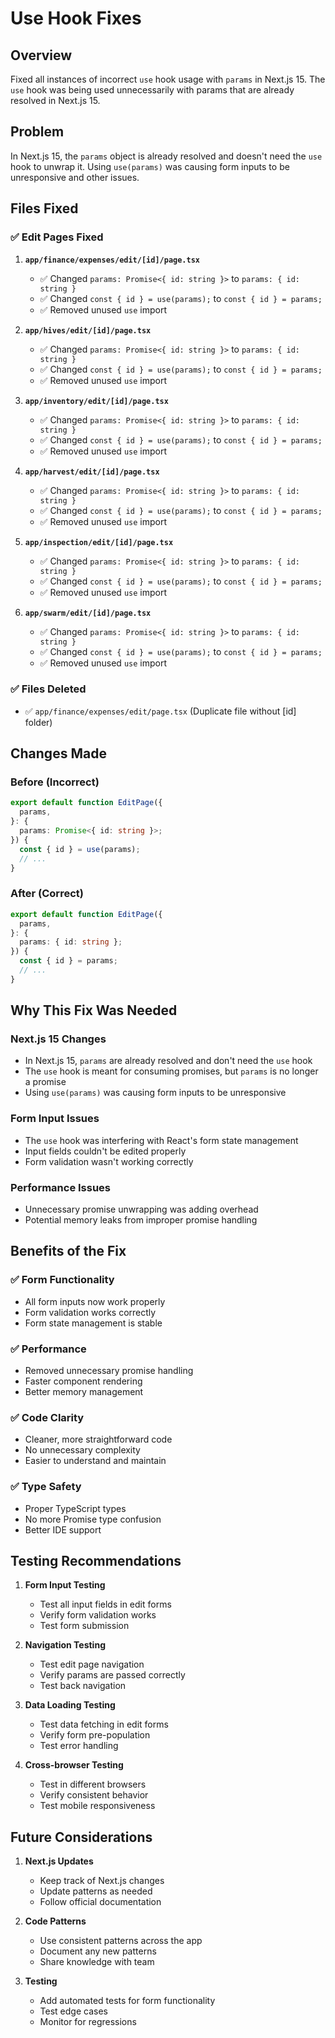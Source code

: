 # Use Hook Fixes

## Overview
Fixed all instances of incorrect `use` hook usage with `params` in Next.js 15. The `use` hook was being used unnecessarily with params that are already resolved in Next.js 15.

## Problem
In Next.js 15, the `params` object is already resolved and doesn't need the `use` hook to unwrap it. Using `use(params)` was causing form inputs to be unresponsive and other issues.

## Files Fixed

### ✅ **Edit Pages Fixed**

1. **`app/finance/expenses/edit/[id]/page.tsx`**
   - ✅ Changed `params: Promise<{ id: string }>` to `params: { id: string }`
   - ✅ Changed `const { id } = use(params);` to `const { id } = params;`
   - ✅ Removed unused `use` import

2. **`app/hives/edit/[id]/page.tsx`**
   - ✅ Changed `params: Promise<{ id: string }>` to `params: { id: string }`
   - ✅ Changed `const { id } = use(params);` to `const { id } = params;`
   - ✅ Removed unused `use` import

3. **`app/inventory/edit/[id]/page.tsx`**
   - ✅ Changed `params: Promise<{ id: string }>` to `params: { id: string }`
   - ✅ Changed `const { id } = use(params);` to `const { id } = params;`
   - ✅ Removed unused `use` import

4. **`app/harvest/edit/[id]/page.tsx`**
   - ✅ Changed `params: Promise<{ id: string }>` to `params: { id: string }`
   - ✅ Changed `const { id } = use(params);` to `const { id } = params;`
   - ✅ Removed unused `use` import

5. **`app/inspection/edit/[id]/page.tsx`**
   - ✅ Changed `params: Promise<{ id: string }>` to `params: { id: string }`
   - ✅ Changed `const { id } = use(params);` to `const { id } = params;`
   - ✅ Removed unused `use` import

6. **`app/swarm/edit/[id]/page.tsx`**
   - ✅ Changed `params: Promise<{ id: string }>` to `params: { id: string }`
   - ✅ Changed `const { id } = use(params);` to `const { id } = params;`
   - ✅ Removed unused `use` import

### ✅ **Files Deleted**
- ✅ `app/finance/expenses/edit/page.tsx` (Duplicate file without [id] folder)

## Changes Made

### **Before (Incorrect)**
```typescript
export default function EditPage({
  params,
}: {
  params: Promise<{ id: string }>;
}) {
  const { id } = use(params);
  // ...
}
```

### **After (Correct)**
```typescript
export default function EditPage({
  params,
}: {
  params: { id: string };
}) {
  const { id } = params;
  // ...
}
```

## Why This Fix Was Needed

### **Next.js 15 Changes**
- In Next.js 15, `params` are already resolved and don't need the `use` hook
- The `use` hook is meant for consuming promises, but `params` is no longer a promise
- Using `use(params)` was causing form inputs to be unresponsive

### **Form Input Issues**
- The `use` hook was interfering with React's form state management
- Input fields couldn't be edited properly
- Form validation wasn't working correctly

### **Performance Issues**
- Unnecessary promise unwrapping was adding overhead
- Potential memory leaks from improper promise handling

## Benefits of the Fix

### ✅ **Form Functionality**
- All form inputs now work properly
- Form validation works correctly
- Form state management is stable

### ✅ **Performance**
- Removed unnecessary promise handling
- Faster component rendering
- Better memory management

### ✅ **Code Clarity**
- Cleaner, more straightforward code
- No unnecessary complexity
- Easier to understand and maintain

### ✅ **Type Safety**
- Proper TypeScript types
- No more Promise type confusion
- Better IDE support

## Testing Recommendations

1. **Form Input Testing**
   - Test all input fields in edit forms
   - Verify form validation works
   - Test form submission

2. **Navigation Testing**
   - Test edit page navigation
   - Verify params are passed correctly
   - Test back navigation

3. **Data Loading Testing**
   - Test data fetching in edit forms
   - Verify form pre-population
   - Test error handling

4. **Cross-browser Testing**
   - Test in different browsers
   - Verify consistent behavior
   - Test mobile responsiveness

## Future Considerations

1. **Next.js Updates**
   - Keep track of Next.js changes
   - Update patterns as needed
   - Follow official documentation

2. **Code Patterns**
   - Use consistent patterns across the app
   - Document any new patterns
   - Share knowledge with team

3. **Testing**
   - Add automated tests for form functionality
   - Test edge cases
   - Monitor for regressions 